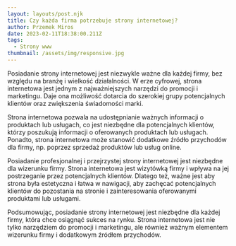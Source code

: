 ```yaml
---
layout: layouts/post.njk
title: Czy każda firma potrzebuje strony internetowej?
author: Przemek Miros
date: 2023-02-11T18:38:00.211Z
tags:
  - Strony www
thumbnail: /assets/img/responsive.jpg
---
```

Posiadanie strony internetowej jest niezwykle ważne dla każdej firmy, bez względu na branżę i wielkość działalności. W erze cyfrowej, strona internetowa jest jednym z najważniejszych narzędzi do promocji i marketingu. Daje ona możliwość dotarcia do szerokiej grupy potencjalnych klientów oraz zwiększenia świadomości marki.

Strona internetowa pozwala na udostępnianie ważnych informacji o produktach lub usługach, co jest niezbędne dla potencjalnych klientów, którzy poszukują informacji o oferowanych produktach lub usługach. Ponadto, strona internetowa może stanowić dodatkowe źródło przychodów dla firmy, np. poprzez sprzedaż produktów lub usług online.

Posiadanie profesjonalnej i przejrzystej strony internetowej jest niezbędne dla wizerunku firmy. Strona internetowa jest wizytówką firmy i wpływa na jej postrzeganie przez potencjalnych klientów. Dlatego też, ważne jest aby strona była estetyczna i łatwa w nawigacji, aby zachęcać potencjalnych klientów do pozostania na stronie i zainteresowania oferowanymi produktami lub usługami.

Podsumowując, posiadanie strony internetowej jest niezbędne dla każdej firmy, która chce osiągnąć sukces na rynku. Strona internetowa jest nie tylko narzędziem do promocji i marketingu, ale również ważnym elementem wizerunku firmy i dodatkowym źródłem przychodów.